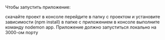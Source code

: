 Чтобы запустить приложение:

скачайте проект
в консоле перейдите в папку с проектом и установите зависимости (npm install)
в папке с приложением в консоле выполните команду nodemon app. Приложение должно запуститься локально на 3000-ом порту
